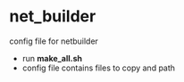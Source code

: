 # net_builder
config file for netbuilder

* run **make_all.sh**
* config file contains files to copy and path
